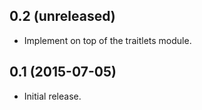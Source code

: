 0.2 (unreleased)
----------------

- Implement on top of the traitlets module.

0.1 (2015-07-05)
----------------

- Initial release.
